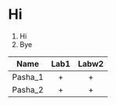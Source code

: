 # Hi 

1. Hi
2. Bye

| Name                 | Lab1| Labw2  | 
| ------                             | :------:     | :------: |   
| Pasha_1                          |      +        |      +    | 
| Pasha_2                          |      +        |      +    |   
